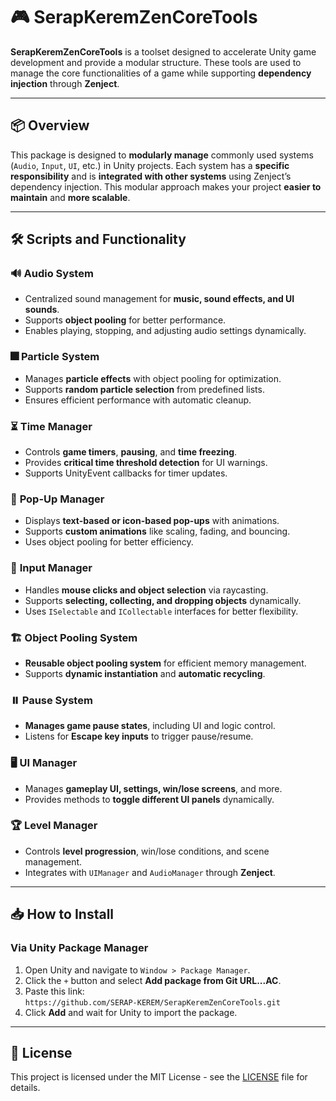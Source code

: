 # 🎮 **SerapKeremZenCoreTools**  

**SerapKeremZenCoreTools** is a toolset designed to accelerate Unity game development and provide a modular structure. These tools are used to manage the core functionalities of a game while supporting **dependency injection** through **Zenject**.  

---

## 📦 **Overview**  
This package is designed to **modularly manage** commonly used systems (`Audio`, `Input`, `UI`, etc.) in Unity projects. Each system has a **specific responsibility** and is **integrated with other systems** using Zenject’s dependency injection. This modular approach makes your project **easier to maintain** and **more scalable**.  

---

## 🛠️ **Scripts and Functionality**  

### 🔊 **Audio System**  
- Centralized sound management for **music, sound effects, and UI sounds**.  
- Supports **object pooling** for better performance.  
- Enables playing, stopping, and adjusting audio settings dynamically.  

### 🎆 **Particle System**  
- Manages **particle effects** with object pooling for optimization.  
- Supports **random particle selection** from predefined lists.  
- Ensures efficient performance with automatic cleanup.  

### ⏳ **Time Manager**  
- Controls **game timers**, **pausing**, and **time freezing**.  
- Provides **critical time threshold detection** for UI warnings.  
- Supports UnityEvent callbacks for timer updates.  

### 🔹 **Pop-Up Manager**  
- Displays **text-based or icon-based pop-ups** with animations.  
- Supports **custom animations** like scaling, fading, and bouncing.  
- Uses object pooling for better efficiency.  

### 🎯 **Input Manager**  
- Handles **mouse clicks and object selection** via raycasting.  
- Supports **selecting, collecting, and dropping objects** dynamically.  
- Uses `ISelectable` and `ICollectable` interfaces for better flexibility.  

### 🏗️ **Object Pooling System**  
- **Reusable object pooling system** for efficient memory management.  
- Supports **dynamic instantiation** and **automatic recycling**.  

### ⏸️ **Pause System**  
- **Manages game pause states**, including UI and logic control.  
- Listens for **Escape key inputs** to trigger pause/resume.  

### 🖥️ **UI Manager**  
- Manages **gameplay UI, settings, win/lose screens**, and more.  
- Provides methods to **toggle different UI panels** dynamically.  

### 🏆 **Level Manager**  
- Controls **level progression**, win/lose conditions, and scene management.  
- Integrates with `UIManager` and `AudioManager` through **Zenject**.  

---

## 📥 **How to Install**

### **Via Unity Package Manager**
1. Open Unity and navigate to `Window > Package Manager`.
2. Click the `+` button and select **Add package from Git URL...AC**.
3. Paste this link:  
   `https://github.com/SERAP-KEREM/SerapKeremZenCoreTools.git`
4. Click **Add** and wait for Unity to import the package.

---

## 📜 **License**  
This project is licensed under the MIT License - see the [LICENSE](https://github.com/SERAP-KEREM/SERAP-KEREM/blob/main/MIT%20License.txt) file for details.
